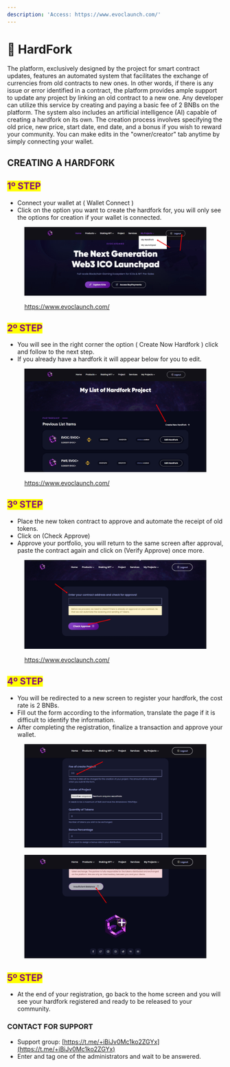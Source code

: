 ```yaml
---
description: 'Access: https://www.evoclaunch.com/'
---
```


# 🔀 HardFork

The platform, exclusively designed by the project for smart contract updates, features an automated system that facilitates the exchange of currencies from old contracts to new ones. In other words, if there is any issue or error identified in a contract, the platform provides ample support to update any project by linking an old contract to a new one. Any developer can utilize this service by creating and paying a basic fee of 2 BNBs on the platform. The system also includes an artificial intelligence (AI) capable of creating a hardfork on its own. The creation process involves specifying the old price, new price, start date, end date, and a bonus if you wish to reward your community. You can make edits in the "owner/creator" tab anytime by simply connecting your wallet.

## CREATING A HARDFORK

## <mark style="color:purple;">1º STEP</mark>

* Connect your wallet at ( Wallet Connect )
* Click on the option you want to create the hardfork for, you will only see the options for creation if your wallet is connected.

<figure><img src="../../.gitbook/assets/hardfork1.jpg" alt=""><figcaption><p><a href="https://www.evoclaunch.com/">https://www.evoclaunch.com/</a></p></figcaption></figure>

## <mark style="color:purple;">2º STEP</mark>

* You will see in the right corner the option ( Create Now Hardfork ) click and follow to the next step.
* If you already have a hardfork it will appear below for you to edit.

<figure><img src="../../.gitbook/assets/hardfork 2.jpg" alt=""><figcaption><p><a href="https://www.evoclaunch.com/">https://www.evoclaunch.com/</a></p></figcaption></figure>

## <mark style="color:purple;">3º STEP</mark>

* Place the new token contract to approve and automate the receipt of old tokens.
* Click on (Check Approve)
* Approve your portfolio, you will return to the same screen after approval, paste the contract again and click on (Verify Approve) once more.

<figure><img src="../../.gitbook/assets/hardfork3.jpg" alt=""><figcaption><p><a href="https://www.evoclaunch.com/">https://www.evoclaunch.com/</a></p></figcaption></figure>

## <mark style="color:purple;">4º STEP</mark>

* You will be redirected to a new screen to register your hardfork, the cost rate is 2 BNBs.
* Fill out the form according to the information, translate the page if it is difficult to identify the information.
* After completing the registration, finalize a transaction and approve your wallet.

<div>

<figure><img src="../../.gitbook/assets/hardfork 4.jpg" alt=""><figcaption></figcaption></figure>

 

<figure><img src="../../.gitbook/assets/launch5.jpg" alt=""><figcaption></figcaption></figure>

</div>

## <mark style="color:purple;">5º STEP</mark>

* At the end of your registration, go back to the home screen and you will see your hardfork registered and ready to be released to your community.

### CONTACT FOR SUPPORT

* Support group: [https://t.me/+iBiJv0Mc1ko2ZGYx](https://t.me/+iBiJv0Mc1ko2ZGYx)
* Enter and tag one of the administrators and wait to be answered.
